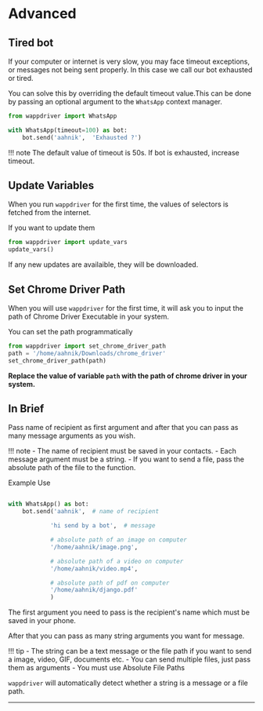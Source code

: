 # Advanced

## Tired bot

If your computer or internet is very slow, you may face timeout exceptions, or messages not being sent properly. In this case we call our bot exhausted or tired.

You can solve this by overriding the default timeout value.This can be done by passing an optional argument to the `WhatsApp` context manager.

```python
from wappdriver import WhatsApp

with WhatsApp(timeout=100) as bot:
    bot.send('aahnik',  'Exhausted ?')
```

!!! note
    The default value of timeout is 50s. If bot is exhausted, increase timeout.

## Update Variables

When you run `wappdriver` for the first time, the values of selectors is fetched from the internet.

If you want to update them

```python
from wappdriver import update_vars
update_vars()
```

If any new updates are availaible, they will be downloaded.

## Set Chrome Driver Path

When you will use `wappdriver` for the first time, it will ask you to input the path of Chrome Driver Executable in your system.

You can set the path programmatically

```python
from wappdriver import set_chrome_driver_path
path = '/home/aahnik/Downloads/chrome_driver'
set_chrome_driver_path(path)
```

**Replace the value of variable `path` with the path of chrome driver in your system.**

## In Brief

Pass name of recipient as first argument and after that you can pass as many message arguments as you wish.

!!! note
    - The name of recipient must be saved in your contacts.
    - Each message argument must be a string.
    - If you want to send a file, pass the absolute path of the file to the function.

Example Use

```python

with WhatsApp() as bot:
    bot.send('aahnik',  # name of recipient

            'hi send by a bot',  # message

            # absolute path of an image on computer
            '/home/aahnik/image.png',  

            # absolute path of a video on computer
            '/home/aahnik/video.mp4',  

            # absolute path of pdf on computer
            '/home/aahnik/django.pdf'  
            )
```

The first argument you need to pass is the recipient's name which must be saved in your phone.

After that you can pass as many string arguments you want for message.

!!! tip
    - The string can be a text message or the file path if you want to send a image, video, GIF, documents etc.
    - You can send multiple files, just pass them as arguments
    - You must use Absolute File Paths
  
`wappdriver` will automatically detect whether a string is a message or a file path.

---

<!-- **If you are a developer and want to contribute code, read [Developer Guide](https://aahnik.github.io/wappdriver/dev/wappdriver/)** -->